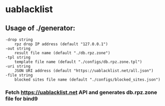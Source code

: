 # uablacklist
## Usage of ./generator:
	-drop string
		rpz drop IP address (default "127.0.0.1")
	-out string
		result file name (default "./db.rpz.zone")
	-tpl string
		template file name (default "./configs/db.rpz.zone.tpl")
	-uri string
        JSON URI address (default "https://uablacklist.net/all.json")
	-file string
		blocked sites file name (default "./configs/blocked_sites.json")
### Fetch https://uablacklist.net API and generates db.rpz.zone file for bind9
